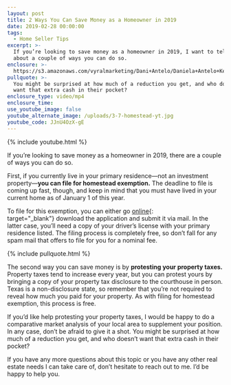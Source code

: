 ```yaml
---
layout: post
title: 2 Ways You Can Save Money as a Homeowner in 2019
date: 2019-02-28 00:00:00
tags:
  - Home Seller Tips
excerpt: >-
  If you’re looking to save money as a homeowner in 2019, I want to tell you
  about a couple of ways you can do so.
enclosure: >-
  https://s3.amazonaws.com/vyralmarketing/Dani+Antelo/Daniela+Antelo+Keller+Williams+_+2+Ways+You+Can+Save+Money+as+a+Homeowner+in+2019.mp4
pullquote: >-
  You might be surprised at how much of a reduction you get, and who doesn’t
  want that extra cash in their pocket?
enclosure_type: video/mp4
enclosure_time:
use_youtube_image: false
youtube_alternate_image: /uploads/3-7-homestead-yt.jpg
youtube_code: JJnU4OzX-gE
---
```


{% include youtube.html %}

If you’re looking to save money as a homeowner in 2019, there are a couple of ways you can do so.&nbsp;

First, if you currently live in your primary residence—not an investment property—**you can file for homestead exemption.** The deadline to file is coming up fast, though, and keep in mind that you must have lived in your current home as of January 1 of this year.&nbsp;

To file for this exemption, you can either go [online](http://hcad.org/){: target="_blank"}&nbsp;download the application and submit it via mail. In the latter case, you’ll need a copy of your driver’s license with your primary residence listed. The filing process is completely free, so don’t fall for any spam mail that offers to file for you for a nominal fee.

{% include pullquote.html %}

The second way you can save money is by **protesting your property taxes.** Property taxes tend to increase every year, but you can protest yours by bringing a copy of your property tax disclosure to the courthouse in person. Texas is a non-disclosure state, so remember that you’re not required to reveal how much you paid for your property. As with filing for homestead exemption, this process is free.&nbsp;

If you’d like help protesting your property taxes, I would be happy to do a comparative market analysis of your local area to supplement your position. In any case, don’t be afraid to give it a shot. You might be surprised at how much of a reduction you get, and who doesn’t want that extra cash in their pocket?

If you have any more questions about this topic or you have any other real estate needs I can take care of, don’t hesitate to reach out to me. I’d be happy to help you.&nbsp;